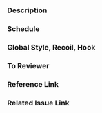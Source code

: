 <!-- 내용 (필수) -->
### Description

<!-- 추가예정 내용 (있다면 필수)-->
### Schedule

<!-- 추가된 전역관리 내용 (있다면 필수) -->
### Global Style, Recoil, Hook

<!-- 리뷰어가 리뷰하기전 알면 좋을 내용 (선택) -->
### To Reviewer

<!-- 참고한 레퍼런스 링크 (선택) -->
### Reference Link

<!-- 관련된 이슈 링크 (선택) -->
### Related Issue Link
